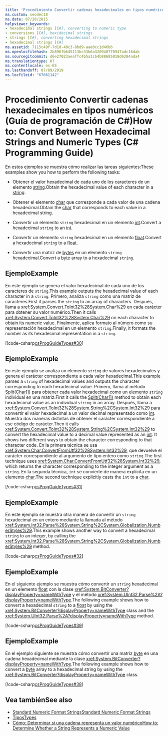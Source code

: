 ```yaml
---
title: 'Procedimiento Convertir cadenas hexadecimales en tipos numéricos: Guía de programación de C#'
ms.custom: seodec18
ms.date: 07/20/2015
helpviewer_keywords:
- hexadecimal strings [C#], converting to numeric type
- conversions [C#], hexidecimal strings
- strings [C#], converting hexadecimal strings
- hexadecimal strings [C#]
ms.assetid: 7115c49f-7d1d-40c3-8bd9-aae0cc1d46b6
ms.openlocfilehash: 2b896fb645113bc33b6a320948770947adc16dab
ms.sourcegitcommit: d6e27023aeaffc4b5a3cb4b88685018d6284ada4
ms.translationtype: HT
ms.contentlocale: es-ES
ms.lasthandoff: 07/09/2019
ms.locfileid: "67661142"
---
```

# <a name="how-to-convert-between-hexadecimal-strings-and-numeric-types-c-programming-guide"></a><span data-ttu-id="25088-102">Procedimiento Convertir cadenas hexadecimales en tipos numéricos (Guía de programación de C#)</span><span class="sxs-lookup"><span data-stu-id="25088-102">How to: Convert Between Hexadecimal Strings and Numeric Types (C# Programming Guide)</span></span>
<span data-ttu-id="25088-103">En estos ejemplos se muestra cómo realizar las tareas siguientes:</span><span class="sxs-lookup"><span data-stu-id="25088-103">These examples show you how to perform the following tasks:</span></span>  
  
- <span data-ttu-id="25088-104">Obtener el valor hexadecimal de cada uno de los caracteres de un elemento [string](../../../csharp/language-reference/keywords/string.md).</span><span class="sxs-lookup"><span data-stu-id="25088-104">Obtain the hexadecimal value of each character in a [string](../../../csharp/language-reference/keywords/string.md).</span></span>  
  
- <span data-ttu-id="25088-105">Obtener el elemento [char](../../../csharp/language-reference/keywords/char.md) que corresponde a cada valor de una cadena hexadecimal.</span><span class="sxs-lookup"><span data-stu-id="25088-105">Obtain the [char](../../../csharp/language-reference/keywords/char.md) that corresponds to each value in a hexadecimal string.</span></span>  
  
- <span data-ttu-id="25088-106">Convertir un elemento `string` hexadecimal en un elemento [int](../../../csharp/language-reference/builtin-types/integral-numeric-types.md).</span><span class="sxs-lookup"><span data-stu-id="25088-106">Convert a hexadecimal `string` to an [int](../../../csharp/language-reference/builtin-types/integral-numeric-types.md).</span></span>  
  
- <span data-ttu-id="25088-107">Convertir un elemento `string` hexadecimal en un elemento [float](../../../csharp/language-reference/builtin-types/floating-point-numeric-types.md).</span><span class="sxs-lookup"><span data-stu-id="25088-107">Convert a hexadecimal `string` to a [float](../../../csharp/language-reference/builtin-types/floating-point-numeric-types.md).</span></span>  
  
- <span data-ttu-id="25088-108">Convertir una matriz de [bytes](../../../csharp/language-reference/builtin-types/integral-numeric-types.md) en un elemento `string` hexadecimal.</span><span class="sxs-lookup"><span data-stu-id="25088-108">Convert a [byte](../../../csharp/language-reference/builtin-types/integral-numeric-types.md) array to a hexadecimal `string`.</span></span>  
  
## <a name="example"></a><span data-ttu-id="25088-109">Ejemplo</span><span class="sxs-lookup"><span data-stu-id="25088-109">Example</span></span>  
 <span data-ttu-id="25088-110">En este ejemplo se genera el valor hexadecimal de cada uno de los caracteres de `string`.</span><span class="sxs-lookup"><span data-stu-id="25088-110">This example outputs the hexadecimal value of each character in a `string`.</span></span> <span data-ttu-id="25088-111">Primero, analiza `string` como una matriz de caracteres.</span><span class="sxs-lookup"><span data-stu-id="25088-111">First it parses the `string` to an array of characters.</span></span> <span data-ttu-id="25088-112">Después, llama a <xref:System.Convert.ToInt32%28System.Char%29> en cada carácter para obtener su valor numérico.</span><span class="sxs-lookup"><span data-stu-id="25088-112">Then it calls <xref:System.Convert.ToInt32%28System.Char%29> on each character to obtain its numeric value.</span></span> <span data-ttu-id="25088-113">Finalmente, aplica formato al número como su representación hexadecimal en un elemento `string`.</span><span class="sxs-lookup"><span data-stu-id="25088-113">Finally, it formats the number as its hexadecimal representation in a `string`.</span></span>  
  
 [!code-csharp[csProgGuideTypes#30](~/samples/snippets/csharp/VS_Snippets_VBCSharp/CsProgGuideTypes/CS/Class1.cs#30)]  
  
## <a name="example"></a><span data-ttu-id="25088-114">Ejemplo</span><span class="sxs-lookup"><span data-stu-id="25088-114">Example</span></span>  
 <span data-ttu-id="25088-115">En este ejemplo se analiza un elemento `string` de valores hexadecimales y genera el carácter correspondiente a cada valor hexadecimal.</span><span class="sxs-lookup"><span data-stu-id="25088-115">This example parses a `string` of hexadecimal values and outputs the character corresponding to each hexadecimal value.</span></span> <span data-ttu-id="25088-116">Primero, llama al método [Split(Char\[\])](xref:System.String.Split(System.Char[])) para obtener cada valor hexadecimal como un elemento `string` individual en una matriz.</span><span class="sxs-lookup"><span data-stu-id="25088-116">First it calls the [Split(Char\[\])](xref:System.String.Split(System.Char[])) method to obtain each hexadecimal value as an individual `string` in an array.</span></span> <span data-ttu-id="25088-117">Después, llama a <xref:System.Convert.ToInt32%28System.String%2CSystem.Int32%29> para convertir el valor hexadecimal a un valor decimal representado como [int](../../../csharp/language-reference/builtin-types/integral-numeric-types.md). Muestra dos maneras distintas de obtener el carácter correspondiente a ese código de carácter.</span><span class="sxs-lookup"><span data-stu-id="25088-117">Then it calls <xref:System.Convert.ToInt32%28System.String%2CSystem.Int32%29> to convert the hexadecimal value to a decimal value represented as an [int](../../../csharp/language-reference/builtin-types/integral-numeric-types.md). It shows two different ways to obtain the character corresponding to that character code.</span></span> <span data-ttu-id="25088-118">En la primera técnica se usa <xref:System.Char.ConvertFromUtf32%28System.Int32%29>, que devuelve el carácter correspondiente al argumento de tipo entero como `string`.</span><span class="sxs-lookup"><span data-stu-id="25088-118">The first technique uses <xref:System.Char.ConvertFromUtf32%28System.Int32%29>, which returns the character corresponding to the integer argument as a `string`.</span></span> <span data-ttu-id="25088-119">En la segunda técnica, `int` se convierte de manera explícita en un elemento [char](../../../csharp/language-reference/keywords/char.md).</span><span class="sxs-lookup"><span data-stu-id="25088-119">The second technique explicitly casts the `int` to a [char](../../../csharp/language-reference/keywords/char.md).</span></span>  
  
 [!code-csharp[csProgGuideTypes#31](~/samples/snippets/csharp/VS_Snippets_VBCSharp/CsProgGuideTypes/CS/Class1.cs#31)]  
  
## <a name="example"></a><span data-ttu-id="25088-120">Ejemplo</span><span class="sxs-lookup"><span data-stu-id="25088-120">Example</span></span>  
 <span data-ttu-id="25088-121">En este ejemplo se muestra otra manera de convertir un `string` hexadecimal en un entero mediante la llamada al método <xref:System.Int32.Parse%28System.String%2CSystem.Globalization.NumberStyles%29>.</span><span class="sxs-lookup"><span data-stu-id="25088-121">This example shows another way to convert a hexadecimal `string` to an integer, by calling the <xref:System.Int32.Parse%28System.String%2CSystem.Globalization.NumberStyles%29> method.</span></span>  
  
 [!code-csharp[csProgGuideTypes#32](~/samples/snippets/csharp/VS_Snippets_VBCSharp/CsProgGuideTypes/CS/Class1.cs#32)]  
  
## <a name="example"></a><span data-ttu-id="25088-122">Ejemplo</span><span class="sxs-lookup"><span data-stu-id="25088-122">Example</span></span>  
 <span data-ttu-id="25088-123">En el siguiente ejemplo se muestra cómo convertir un `string` hexadecimal en un elemento [float](../../../csharp/language-reference/builtin-types/floating-point-numeric-types.md) con la clase <xref:System.BitConverter?displayProperty=nameWithType> y el método <xref:System.UInt32.Parse%2A?displayProperty=nameWithType>.</span><span class="sxs-lookup"><span data-stu-id="25088-123">The following example shows how to convert a hexadecimal `string` to a [float](../../../csharp/language-reference/builtin-types/floating-point-numeric-types.md) by using the <xref:System.BitConverter?displayProperty=nameWithType> class and the <xref:System.UInt32.Parse%2A?displayProperty=nameWithType> method.</span></span>  
  
 [!code-csharp[csProgGuideTypes#39](~/samples/snippets/csharp/VS_Snippets_VBCSharp/CsProgGuideTypes/CS/Class1.cs#39)]  
  
## <a name="example"></a><span data-ttu-id="25088-124">Ejemplo</span><span class="sxs-lookup"><span data-stu-id="25088-124">Example</span></span>  
 <span data-ttu-id="25088-125">En el ejemplo siguiente se muestra cómo convertir una matriz [byte](../../../csharp/language-reference/builtin-types/integral-numeric-types.md) en una cadena hexadecimal mediante la clase <xref:System.BitConverter?displayProperty=nameWithType>.</span><span class="sxs-lookup"><span data-stu-id="25088-125">The following example shows how to convert a [byte](../../../csharp/language-reference/builtin-types/integral-numeric-types.md) array to a hexadecimal string by using the <xref:System.BitConverter?displayProperty=nameWithType> class.</span></span>  
  
 [!code-csharp[csProgGuideTypes#38](~/samples/snippets/csharp/VS_Snippets_VBCSharp/CsProgGuideTypes/CS/Class1.cs#38)]  
  
## <a name="see-also"></a><span data-ttu-id="25088-126">Vea también</span><span class="sxs-lookup"><span data-stu-id="25088-126">See also</span></span>

- [<span data-ttu-id="25088-127">Standard Numeric Format Strings</span><span class="sxs-lookup"><span data-stu-id="25088-127">Standard Numeric Format Strings</span></span>](../../../standard/base-types/standard-numeric-format-strings.md)
- [<span data-ttu-id="25088-128">Tipos</span><span class="sxs-lookup"><span data-stu-id="25088-128">Types</span></span>](../../../csharp/programming-guide/types/index.md)
- [<span data-ttu-id="25088-129">Cómo: Determinar si una cadena representa un valor numérico</span><span class="sxs-lookup"><span data-stu-id="25088-129">How to: Determine Whether a String Represents a Numeric Value</span></span>](../../../csharp/programming-guide/strings/how-to-determine-whether-a-string-represents-a-numeric-value.md)
